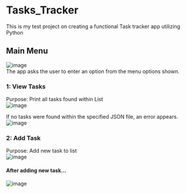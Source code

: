# Tasks_Tracker
This is my test project on creating a functional Task tracker app utilizing Python

## Main Menu
![image](https://github.com/user-attachments/assets/41721c2a-8161-4752-80ae-6842a95039f6)  
The app asks the user to enter an option from the menu options shown.  
  ### 1: View Tasks
  Purpose: Print all tasks found within List  
  ![image](https://github.com/user-attachments/assets/a782e53c-66f3-4ae1-ab09-87edee4ec1c2)  

  If no tasks were found within the specified JSON file, an error appears.  
![image](https://github.com/user-attachments/assets/f1c1a7d8-5233-4672-8172-864e803cddfa)  

### 2: Add Task  
Purpose: Add new task to list  
![image](https://github.com/user-attachments/assets/30f99e24-dd7e-49e8-89ca-ce9c441484c3)  

#### After adding new task...  
![image](https://github.com/user-attachments/assets/dcbf2670-07c7-4daf-bbbc-1fdc4829077f)



